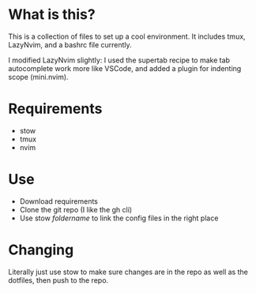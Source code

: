 # What is this?
This is a collection of files to set up a cool environment. It includes tmux, LazyNvim, and a bashrc file currently.

I modified LazyNvim slightly: I used the supertab recipe to make tab autocomplete work more like VSCode, and added a plugin for indenting scope (mini.nvim).

# Requirements
- stow
- tmux
- nvim

# Use
- Download requirements
- Clone the git repo (I like the gh cli)
- Use stow *foldername* to link the config files in the right place

# Changing
Literally just use stow to make sure changes are in the repo as well as the dotfiles, then push to the repo.
